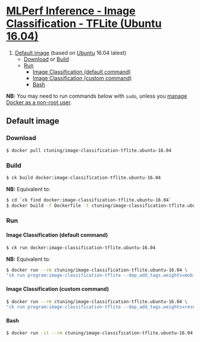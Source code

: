 # [MLPerf Inference - Image Classification - TFLite (Ubuntu 16.04)](https://hub.docker.com/r/ctuning/image-classification-tflite.ubuntu-16.04)

1. [Default image](#image_default) (based on [Ubuntu](https://hub.docker.com/_/ubuntu/) 16.04 latest)
    - [Download](#image_default_download) or [Build](#image_default_build)
    - [Run](#image_default_run)
        - [Image Classification (default command)](#image_default_run_default)
        - [Image Classification (custom command)](#image_default_run_custom)
        - [Bash](#image_default_run_bash)

**NB:** You may need to run commands below with `sudo`, unless you
[manage Docker as a non-root user](https://docs.docker.com/install/linux/linux-postinstall/#manage-docker-as-a-non-root-user).

<a name="image_default"></a>
## Default image

<a name="image_default_download"></a>
### Download
```
$ docker pull ctuning/image-classification-tflite.ubuntu-16.04
```

<a name="image_default_build"></a>
### Build
```bash
$ ck build docker:image-classification-tflite.ubuntu-16.04
```
**NB:** Equivalent to:
```bash
$ cd `ck find docker:image-classification-tflite.ubuntu-16.04`
$ docker build -f Dockerfile -t ctuning/image-classification-tflite.ubuntu-16.04 .
```

<a name="image_default_run"></a>
### Run

<a name="image_default_run_default"></a>
#### Image Classification (default command)
```bash
$ ck run docker:image-classification-tflite.ubuntu-16.04
```
**NB:** Equivalent to:
```bash
$ docker run --rm ctuning/image-classification-tflite.ubuntu-16.04 \
"ck run program:image-classification-tflite --dep_add_tags.weights=mobilenet,non-quantized --env.CK_BATCH_COUNT=2"
```

<a name="image_default_run_custom"></a>
#### Image Classification (custom command)
```bash
$ docker run --rm ctuning/image-classification-tflite.ubuntu-16.04 \
"ck run program:image-classification-tflite --dep_add_tags.weights=resnet,no-argmax --env.CK_BATCH_COUNT=10"
```

<a name="image_default_run_bash"></a>
#### Bash
```bash
$ docker run -it --rm ctuning/image-classification-tflite.ubuntu-16.04 bash
```
